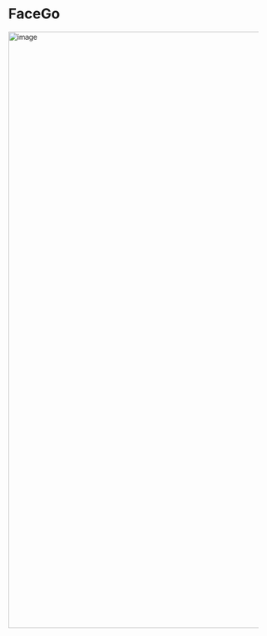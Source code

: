 # FaceGo

<img width="1199" alt="image" src="https://user-images.githubusercontent.com/86977236/228150043-6016ac6e-1aaf-4bd6-a112-886795d0e41c.png">
